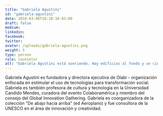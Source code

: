 ```yaml
---
title: "Gabriela Agustini"
id: "gabriela-agustini"
date: 2018-03-06T16:10:18-03:00
draft: false
medium:
linkedin:
facebook:
twitter:
avatar: /uploads/gabriela-agustini.png
weight: 5
type: person
role: counselor
alt: "Gabriela Agustini está sonriendo. Hay edificios al fondo y un cielo nublado."
---
```


Gabriela Agustini es fundadora y directora ejecutiva de Olabi - organización enfocada en estimular el uso de tecnologías para transformación social. Gabriela es también profesora de cultura y tecnología en la Universidad Candido Mendes, curadora del evento Colaboramérica y miembro del consejo del Global Innovation Gathering. Gabriela es coorganizadora de la colección "De abajo hacia arriba" (ed Aeroplano) y fue consultora de la UNESCO en el área de innovación y creatividad.
